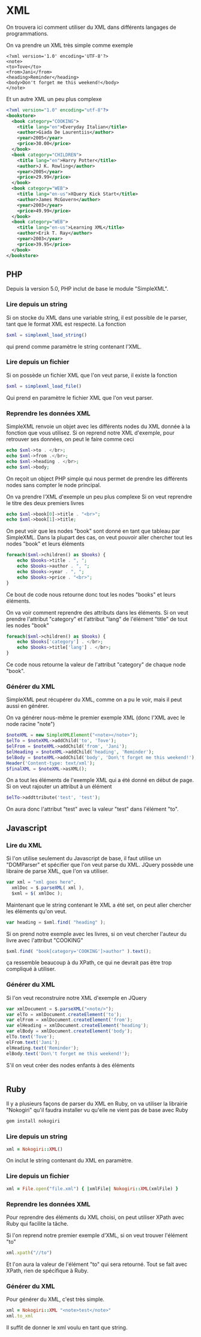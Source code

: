 # XML

On trouvera ici comment utiliser du XML dans différents langages de programmations.

On va prendre un XML très simple comme exemple

```xml
<?xml version='1.0' encoding='UTF-8'?>
<note>
<to>Tove</to>
<from>Jani</from>
<heading>Reminder</heading>
<body>Don't forget me this weekend!</body>
</note>
```

Et un autre XML un peu plus complexe

```xml
<?xml version="1.0" encoding="utf-8"?>
<bookstore>
  <book category="COOKING">
    <title lang="en">Everyday Italian</title>
    <author>Giada De Laurentiis</author>
    <year>2005</year>
    <price>30.00</price>
  </book>
  <book category="CHILDREN">
    <title lang="en">Harry Potter</title>
    <author>J K. Rowling</author>
    <year>2005</year>
    <price>29.99</price>
  </book>
  <book category="WEB">
    <title lang="en-us">XQuery Kick Start</title>
    <author>James McGovern</author>
    <year>2003</year>
    <price>49.99</price>
  </book>
  <book category="WEB">
    <title lang="en-us">Learning XML</title>
    <author>Erik T. Ray</author>
    <year>2003</year>
    <price>39.95</price>
  </book>
</bookstore>
```

## PHP

Depuis la version 5.0, PHP inclut de base le module "SimpleXML".

### Lire depuis un string

Si on stocke du XML dans une variable string, il est possible de le parser, tant que le format XML est respecté.
La fonction

```php
$xml = simplexml_load_string()
```

qui prend comme paramètre le string contenant l'XML.

### Lire depuis un fichier

Si on possède un fichier XML que l'on veut parse, il existe la fonction

```php
$xml = simplexml_load_file()
```

Qui prend en paramètre le fichier XML que l'on veut parser.

### Reprendre les données XML

SimpleXML renvoie un objet avec les différents nodes du XML donnée à la fonction que vous utilisez.
Si on reprend notre XML d'exemple, pour retrouver ses données, on peut le faire comme ceci

```php
echo $xml->to . </br>;
echo $xml->from .</br>;
echo $xml->heading . </br>;
echo $xml->body;
```

On reçoit un object PHP simple qui nous permet de prendre les différents nodes sans compter le node principal.

On va prendre l'XML d'exemple un peu plus complexe
Si on veut reprendre le titre des deux premiers livres

```php
echo $xml->book[0]->title . "<br>";
echo $xml->book[1]->title;
```

On peut voir que les nodes "book" sont donné en tant que tableau par SimpleXML.
Dans la plupart des cas, on veut pouvoir aller chercher tout les nodes "book" et leurs éléments

```php
foreach($xml->children() as $books) {
    echo $books->title . ", ";
    echo $books->author . ", ";
    echo $books->year . ", ";
    echo $books->price . "<br>";
}
```

Ce bout de code nous retourne donc tout les nodes "books" et leurs éléments.

On va voir comment reprendre des attributs dans les éléments.
Si on veut prendre l'attribut "category" et l'attribut "lang" de l'élément "title" de tout les nodes "book"

```php
foreach($xml->children() as $books) {
    echo $books['category'] . </br>;
    echo $books->title['lang'] . </br>;
}
```

Ce code nous retourne la valeur de l'attribut "category" de chaque node "book".

### Générer du XML

SimpleXML peut récupérer du XML, comme on a pu le voir, mais il peut aussi en générer.

On va générer nous-même le premier exemple XML (donc l'XML avec le node racine "note")

```php
$noteXML = new SimpleXMLElement("<note></note>");
$elTo = $noteXML->addChild('to', 'Tove');
$elFrom = $noteXML->addChild('from', 'Jani');
$elHeading = $noteXML->addChild('heading', 'Reminder');
$elBody = $noteXML->addChild('body', 'Don\'t forget me this weekend!');
Header('Content-type: text/xml');
$finalXML = $noteXML->asXML();
```

On a tout les éléments de l'exemple XML qui a été donné en début de page.
Si on veut rajouter un attribut à un élément

```php
$elTo->addttribute('test', 'test');
```

On aura donc l'attribut "test" avec la valeur "test" dans l'élément "to".

## Javascript

### Lire du XML

Si l'on utilise seulement du Javascript de base, il faut utilise un "DOMParser" et spécifier que l'on veut parse du XML. JQuery possède une libraire de parse XML, que l'on va utiliser.

```javascript
var xml = "xml goes here",
  xmlDoc = $.parseXML( xml ),
  $xml = $( xmlDoc );
```

Maintenant que le string contenant le XML a été set, on peut aller chercher les éléments qu'on veut.

```javascript
var heading = $xml.find( "heading" );
```

Si on prend notre exemple avec les livres, si on veut chercher l'auteur du livre avec l'attribut "COOKING"

```javascript
$xml.find( "book[category='COOKING']>author" ).text();
```

ça ressemble beaucoup à du XPath, ce qui ne devrait pas être trop compliqué à utiliser.

### Générer du XML

Si l'on veut reconstruire notre XML d'exemple en JQuery

```javascript
var xmlDocument = $.parseXML("<note/>");
var elTo = xmlDocument.createElement('to');
var elFrom = xmlDocument.createElement('from');
var elHeading = xmlDocument.createElement('heading');
var elBody = xmlDocument.createElement('body');
elTo.text('Tove');
elFrom.text('Jani');
elHeading.text('Reminder');
elBody.text('Don\'t forget me this weekend!');
```

S'il on veut créer des nodes enfants à des éléments

```javascript

```

## Ruby

Il y a plusieurs façons de parser du XML en Ruby, on va utiliser la librairie "Nokogiri" qu'il faudra installer vu qu'elle ne vient pas de base avec Ruby

```bash
gem install nokogiri
```

### Lire depuis un string

```ruby
xml = Nokogiri::XML()
```

On inclut le string contenant du XML en paramètre.

### Lire depuis un fichier

```ruby
xml = File.open("file.xml") { |xmlFile| Nokogiri::XML(xmlFile) }
```

### Reprendre les données XML

Pour reprendre des éléments du XML choisi, on peut utiliser XPath avec Ruby qui facilite la tâche.

Si l'on reprend notre premier exemple d'XML, si on veut trouver l'élément "to"

```ruby
xml.xpath("//to")
```

Et l'on aura la valeur de l'élément "to" qui sera retourné.
Tout se fait avec XPath, rien de spécifique à Ruby.

### Générer du XML

Pour générer du XML, c'est très simple.

```ruby
xml = Nokogiri::XML "<note>test</note>"
xml.to_xml
```

Il suffit de donner le xml voulu en tant que string.